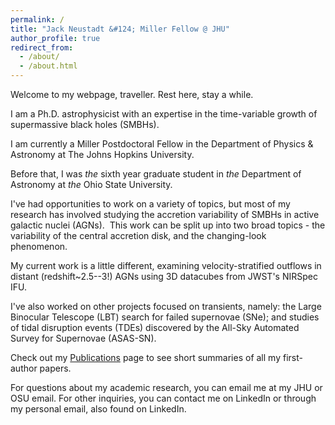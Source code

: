 ```yaml
---
permalink: /
title: "Jack Neustadt &#124; Miller Fellow @ JHU"
author_profile: true
redirect_from: 
  - /about/
  - /about.html
---
```


Welcome to my webpage, traveller.  Rest here, stay a while.

I am a Ph.D. astrophysicist with an expertise in the time-variable growth of supermassive black holes (SMBHs).  

I am currently a Miller Postdoctoral Fellow in the Department of Physics & Astronomy at The Johns Hopkins University.  

Before that, I was _the_ sixth year graduate student in _the_ Department of Astronomy at _the_ Ohio State University.  

I've had opportunities to work on a variety of topics, but most of my research has involved studying the accretion variability of SMBHs in active galactic nuclei (AGNs).  This work can be split up into two broad topics - the variability of the central accretion disk, and the changing-look phenomenon. 

My current work is a little different, examining velocity-stratified outflows in distant (redshift~2.5--3!) AGNs using 3D datacubes from JWST's NIRSpec IFU.  

I've also worked on other projects focused on transients, namely: the Large Binocular Telescope (LBT) search for failed supernovae (SNe); and studies of tidal disruption events (TDEs) discovered by the All-Sky Automated Survey for Supernovae (ASAS-SN). 

Check out my <a href="https://jackneustadt.github.io/publications/">Publications</a> page to see short summaries of all my first-author papers.  

For questions about my academic research, you can email me at my JHU or OSU email.  For other inquiries, you can contact me on LinkedIn or through my personal email, also found on LinkedIn.
